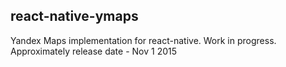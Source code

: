 ## react-native-ymaps

Yandex Maps implementation for react-native. Work in progress. Approximately release date - Nov 1 2015
